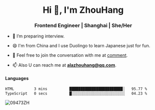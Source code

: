 <h1 align="center">Hi 👋, I'm ZhouHang</h1>

<h3 align="center">Frontend Engineer | Shanghai | She/Her</h3>

- 🤔 I’m preparing interview.
  
- 😄 I'm from China and I use Duolingo to learn Japanese just for fun.
  
- 🐨 Feel free to join the conversation with me at [comment](https://github.com/09473ZH/comment/discussions).

- 📫 Also U can reach me at **alazhouhang@qq.com**.


<h4 align="left">Languages</h4>
<!--START_SECTION:waka-->

```txt
HTML         3 mins          ████████████████████████░   95.77 %
TypeScript   0 secs          █░░░░░░░░░░░░░░░░░░░░░░░░   04.23 %
```

<!--END_SECTION:waka-->

<p align="left"> <img src=https://github-readme-stats.vercel.app/api?username=09473ZH&show_icons=true alt=09473ZH /> </p>
